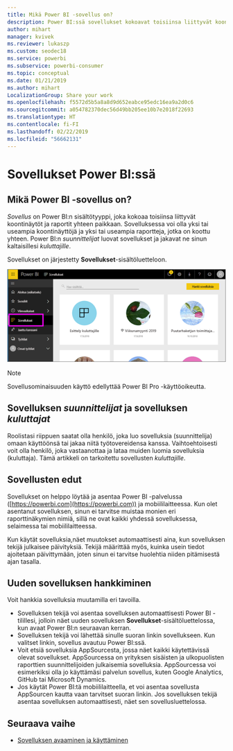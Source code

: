 ```yaml
---
title: Mikä Power BI -sovellus on?
description: Power BI:ssä sovellukset kokoavat toisiinsa liittyvät koontinäytöt ja raportit yhteen paikkaan.
author: mihart
manager: kvivek
ms.reviewer: lukaszp
ms.custom: seodec18
ms.service: powerbi
ms.subservice: powerbi-consumer
ms.topic: conceptual
ms.date: 01/21/2019
ms.author: mihart
LocalizationGroup: Share your work
ms.openlocfilehash: f5572d5b5a8a8d9d652eabce95edc16ea9a2d0c6
ms.sourcegitcommit: a054782370dec56d49bb205ee10b7e2018f22693
ms.translationtype: HT
ms.contentlocale: fi-FI
ms.lasthandoff: 02/22/2019
ms.locfileid: "56662131"
---
```

# <a name="apps-in-power-bi"></a>Sovellukset Power BI:ssä
## <a name="what-is-a-power-bi-app"></a>Mikä Power BI -sovellus on?
*Sovellus* on Power BI:n sisältötyyppi, joka kokoaa toisiinsa liittyvät koontinäytöt ja raportit yhteen paikkaan. Sovelluksessa voi olla yksi tai useampia koontinäyttöjä ja yksi tai useampia raportteja, jotka on koottu yhteen. Power BI:n *suunnittelijat* luovat sovellukset ja jakavat ne sinun kaltaisillesi *kuluttajille*. 

Sovellukset on järjestetty **Sovellukset**-sisältöluetteloon.

![Sovellukset Power BI:ssä](./media/end-user-apps/power-bi-apps-nav.png)

> [!NOTE]
> Sovellusominaisuuden käyttö edellyttää Power BI Pro -käyttöoikeutta. <!-- add link to how to figure out your license -->

## <a name="app-designers-and-app-consumers"></a>Sovelluksen ***suunnittelijat*** ja sovelluksen ***kuluttajat***
Roolistasi riippuen saatat olla henkilö, joka luo sovelluksia (suunnittelija) omaan käyttöönsä tai jakaa niitä työtovereidensa kanssa. Vaihtoehtoisesti voit olla henkilö, joka vastaanottaa ja lataa muiden luomia sovelluksia (kuluttaja). Tämä artikkeli on tarkoitettu sovellusten *kuluttajille*.

## <a name="advantages-of-apps"></a>Sovellusten edut
Sovellukset on helppo löytää ja asentaa Power BI -palvelussa ([https://powerbi.com](https://powerbi.com)) ja mobiililaitteessa. Kun olet asentanut sovelluksen, sinun ei tarvitse muistaa monien eri raporttinäkymien nimiä, sillä ne ovat kaikki yhdessä sovelluksessa, selaimessa tai mobiililaitteessa.

Kun käytät sovelluksia,näet muutokset automaattisesti aina, kun sovelluksen tekijä julkaisee päivityksiä. Tekijä määrittää myös, kuinka usein tiedot ajoitetaan päivittymään, joten sinun ei tarvitse huolehtia niiden pitämisestä ajan tasalla. 

<!-- add conceptual art -->
## <a name="get-a-new-app"></a>Uuden sovelluksen hankkiminen
Voit hankkia sovelluksia muutamilla eri tavoilla. 
- Sovelluksen tekijä voi asentaa sovelluksen automaattisesti Power BI -tilillesi, jolloin näet uuden sovelluksen **Sovellukset**-sisältöluettelossa, kun avaat Power BI:n seuraavan kerran. 
- Sovelluksen tekijä voi lähettää sinulle suoran linkin sovellukseen. Kun valitset linkin, sovellus avautuu Power BI:ssä.
- Voit etsiä sovelluksia AppSourcesta, jossa näet kaikki käytettävissä olevat sovellukset. AppSourcessa on yrityksen sisäisten ja ulkopuolisten raporttien suunnittelijoiden julkaisemia sovelluksia. AppSourcessa voi esimerkiksi olla jo käyttämäsi palvelun sovellus, kuten Google Analytics, GitHub tai Microsoft Dynamics. 
- Jos käytät Power BI:tä mobiililaitteella, et voi asentaa sovellusta AppSourcen kautta vaan tarvitset suoran linkin. Jos sovelluksen tekijä asentaa sovelluksen automaattisesti, näet sen sovellusluettelossa.


## <a name="next-step"></a>Seuraava vaihe
* [Sovelluksen avaaminen ja käyttäminen](end-user-app-view.md)

